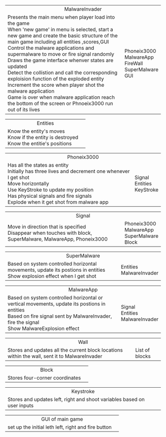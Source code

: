 <table><tr align = 'center'><td colspan = '2'>MalwareInvader</td></tr><tr><td>Presents the main menu when player load into the game<br>When 'new game' in menu is selected, start a new game and create the basic structure of the main game including all entities ,scores,GUI <br>
Control the malware applications and supermalware to move or fire signal randomly <br>
Draws the game interface whenver states are updated <br>
Detect the collistion and call the corresponding exploision function of the exploded entity<br>
Increment the score when player shot the malware application <br>
Game is over when malware application reach the bottom of the screen or Phnoeix3000 run out of its lives</td>
<td>Phoneix3000<br>
MalwareApp<br>
FireWall<br>
SuperMalware<br>
GUI<br>
</td>
</tr>
</table>

<table><tr align = 'center'><td colspan = '2'>Entities</td></tr>
<tr><td>Know the entity's moves<br>
Know if the entity is destroyed<br>
Know the entitie's positions
</td>
<td></td></tr></table>

<table><tr align = 'center'><td colspan = '2'>Phoneix3000</td></tr><tr><td>
Has all the states as entity<br>
Initially has three lives and decrement one whenever I get shot<br>
Move horizontally <br>
Use KeyStroke to update my position<br>
Has physical signals and fire signals<br>
Explode when it get shot from malware app<br>
</td><td>
Signal<br>
Entities<br>
KeyStroke<br>
</td></tr></table>

<table><tr align = 'center'><td colspan = '2'>Signal</td></tr><tr><td>
Move in direction that is specified <br>
Disappear when touches with block, SuperMalware, MalwareApp, Phoneix3000<br>
</td><td>
Phoneix3000 <br>
MalwareApp <br>
SuperMalware<br>
Block
</td></tr></table>

<table><tr align = 'center'><td colspan = '2'>SuperMalware</td></tr><tr><td>
Based on system controlled horizontal movements, update its postions in entities<br>
Show explosion effect when I get shot<br>
</td><td>Entities<br> MalwareInvader</td></tr></table>

<table><tr align = 'center'><td colspan = '2'>MalwareApp</td></tr><tr><td>
Based on system controlled horizontal or vertical movements, update its postions in entities <br>
Based on fire signal sent by MalwareInvader, fire the signal <br>
Show MalwareExplosion effect 
</td><td>Signal <br> Entities<br>MalwareInvader
</td></tr></table>

<table><tr align = 'center'><td colspan = '2'>Wall</td></tr><tr><td>
Stores and updates all the current block locations within the wall, sent it to MalwareInvader
</td><td>
List of blocks
</td></tr></table>

<table><tr align = 'center'><td colspan = '2'>Block</td></tr><tr><td>
Stores four-corner coordinates
</td><td></td></tr></table>

<table><tr align = 'center'><td colspan = '2'>Keystroke</td></tr><tr><td>
Stores and updates left, right and shoot variables based on user inputs
</td><td></td></tr></table>

<table><tr align = 'center'><td colspan = '2'>GUI of main game</td></tr><tr><td>set up the initial leth
left, right and fire button
</td><td></td></tr></table>

